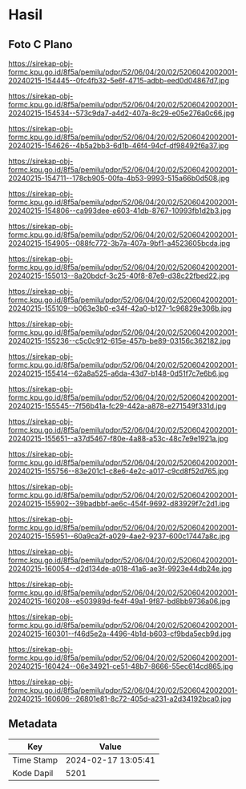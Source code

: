 # Hasil

## Foto C Plano

https://sirekap-obj-formc.kpu.go.id/8f5a/pemilu/pdpr/52/06/04/20/02/5206042002001-20240215-154445--0fc4fb32-5e6f-4715-adbb-eed0d04867d7.jpg

https://sirekap-obj-formc.kpu.go.id/8f5a/pemilu/pdpr/52/06/04/20/02/5206042002001-20240215-154534--573c9da7-a4d2-407a-8c29-e05e276a0c66.jpg

https://sirekap-obj-formc.kpu.go.id/8f5a/pemilu/pdpr/52/06/04/20/02/5206042002001-20240215-154626--4b5a2bb3-6d1b-46f4-94cf-df98492f6a37.jpg

https://sirekap-obj-formc.kpu.go.id/8f5a/pemilu/pdpr/52/06/04/20/02/5206042002001-20240215-154711--178cb905-00fa-4b53-9993-515a66b0d508.jpg

https://sirekap-obj-formc.kpu.go.id/8f5a/pemilu/pdpr/52/06/04/20/02/5206042002001-20240215-154806--ca993dee-e603-41db-8767-10993fb1d2b3.jpg

https://sirekap-obj-formc.kpu.go.id/8f5a/pemilu/pdpr/52/06/04/20/02/5206042002001-20240215-154905--088fc772-3b7a-407a-9bf1-a4523605bcda.jpg

https://sirekap-obj-formc.kpu.go.id/8f5a/pemilu/pdpr/52/06/04/20/02/5206042002001-20240215-155013--8a20bdcf-3c25-40f8-87e9-d38c22fbed22.jpg

https://sirekap-obj-formc.kpu.go.id/8f5a/pemilu/pdpr/52/06/04/20/02/5206042002001-20240215-155109--b063e3b0-e34f-42a0-b127-1c96829e306b.jpg

https://sirekap-obj-formc.kpu.go.id/8f5a/pemilu/pdpr/52/06/04/20/02/5206042002001-20240215-155236--c5c0c912-615e-457b-be89-03156c362182.jpg

https://sirekap-obj-formc.kpu.go.id/8f5a/pemilu/pdpr/52/06/04/20/02/5206042002001-20240215-155414--62a8a525-a6da-43d7-b148-0d51f7c7e6b6.jpg

https://sirekap-obj-formc.kpu.go.id/8f5a/pemilu/pdpr/52/06/04/20/02/5206042002001-20240215-155545--7f56b41a-fc29-442a-a878-e271549f331d.jpg

https://sirekap-obj-formc.kpu.go.id/8f5a/pemilu/pdpr/52/06/04/20/02/5206042002001-20240215-155651--a37d5467-f80e-4a88-a53c-48c7e9e1921a.jpg

https://sirekap-obj-formc.kpu.go.id/8f5a/pemilu/pdpr/52/06/04/20/02/5206042002001-20240215-155756--83e201c1-c8e6-4e2c-a017-c9cd8f52d765.jpg

https://sirekap-obj-formc.kpu.go.id/8f5a/pemilu/pdpr/52/06/04/20/02/5206042002001-20240215-155902--39badbbf-ae6c-454f-9692-d83929f7c2d1.jpg

https://sirekap-obj-formc.kpu.go.id/8f5a/pemilu/pdpr/52/06/04/20/02/5206042002001-20240215-155951--60a9ca2f-a029-4ae2-9237-600c17447a8c.jpg

https://sirekap-obj-formc.kpu.go.id/8f5a/pemilu/pdpr/52/06/04/20/02/5206042002001-20240215-160054--d2d134de-a018-41a6-ae3f-9923e44db24e.jpg

https://sirekap-obj-formc.kpu.go.id/8f5a/pemilu/pdpr/52/06/04/20/02/5206042002001-20240215-160208--e503989d-fe4f-49a1-9f87-bd8bb9736a06.jpg

https://sirekap-obj-formc.kpu.go.id/8f5a/pemilu/pdpr/52/06/04/20/02/5206042002001-20240215-160301--f46d5e2a-4496-4b1d-b603-cf9bda5ecb9d.jpg

https://sirekap-obj-formc.kpu.go.id/8f5a/pemilu/pdpr/52/06/04/20/02/5206042002001-20240215-160424--06e34921-ce51-48b7-8666-55ec614cd865.jpg

https://sirekap-obj-formc.kpu.go.id/8f5a/pemilu/pdpr/52/06/04/20/02/5206042002001-20240215-160606--26801e81-8c72-405d-a231-a2d34192bca0.jpg


## Metadata

| Key        | Value               |
| ---------- | ------------------- |
| Time Stamp | 2024-02-17 13:05:41 |
| Kode Dapil | 5201                |



